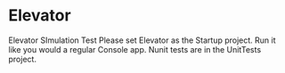 # Elevator
Elevator SImulation Test
Please set Elevator as the Startup project.
Run it like you would a regular Console app.
Nunit tests are in the UnitTests project.
